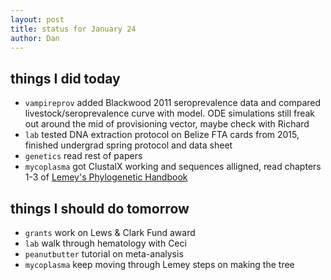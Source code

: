 ```yaml
---
layout: post
title: status for January 24
author: Dan
---
```


## things I did today
* `vampireprov` added Blackwood 2011 seroprevalence data and compared livestock/seroprevalence curve with model. ODE simulations still freak out around the mid of provisioning vector, maybe check with Richard
* `lab` tested DNA extraction protocol on Belize FTA cards from 2015, finished undergrad spring protocol and data sheet
* `genetics` read rest of papers
* `mycoplasma` got ClustalX working and sequences alligned, read chapters 1-3 of [Lemey's Phylogenetic Handbook](http://www.cambridge.org/us/academic/subjects/life-sciences/genomics-bioinformatics-and-systems-biology/phylogenetic-handbook-practical-approach-phylogenetic-analysis-and-hypothesis-testing-2nd-edition)

## things I should do tomorrow
* `grants` work on Lews & Clark Fund award
* `lab` walk through hematology with Ceci
* `peanutbutter` tutorial on meta-analysis
* `mycoplasma` keep moving through Lemey steps on making the tree

<i class='fa fa-code' style='color:pink'> </i>
